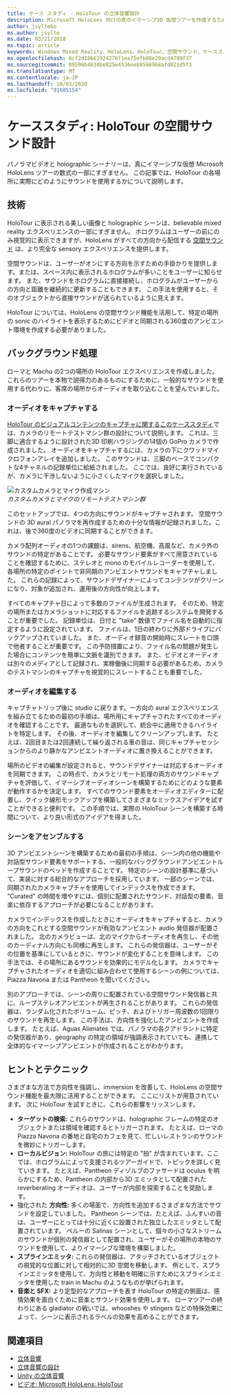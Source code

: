 ```yaml
---
title: ケース スタディ - HoloTour の立体音響設計
description: Microsoft HoloLens 向けの真のイマーシブ3D 仮想ツアーを作成するために、パノラマビデオと holographic シーナリーは式の一部にすぎません。
author: jsyltebo
ms.author: jsylte
ms.date: 03/21/2018
ms.topic: article
keywords: Windows Mixed Reality、HoloLens、HoloTour、空間サウンド、ケーススタディ
ms.openlocfilehash: 6cf2d18661924276f1ea75efb88e29acd4709f37
ms.sourcegitcommit: 09599b4034be825e4536eeb9566968afd021d5f3
ms.translationtype: MT
ms.contentlocale: ja-JP
ms.lasthandoff: 10/03/2020
ms.locfileid: "91685154"
---
```

# <a name="case-study-spatial-sound-design-for-holotour"></a>ケーススタディ: HoloTour の空間サウンド設計

パノラマビデオと holographic シーナリーは、真にイマーシブな仮想 Microsoft HoloLens ツアーの数式の一部にすぎません。 この記事では、HoloTour の各場所に実際にどのようにサウンドを使用するかについて説明します。

## <a name="the-tech"></a>技術

HoloTour に表示される美しい画像と holographic シーンは、believable mixed reality エクスペリエンスの一部にすぎません。 ホログラムはユーザーの前にのみ視覚的に表示できますが、HoloLens がすべての方向から配信する [空間サウンド](spatial-sound.md) は、より完全な sensory エクスペリエンスを提供します。

空間サウンドは、ユーザーがオンにする方向を示すための手掛かりを提供します。または、スペース内に表示されるホログラムが多いことをユーザーに知らせます。 また、サウンドをホログラムに直接接続し、ホログラムがユーザーからの方向と距離を継続的に更新することもできます。 この手法を使用すると、そのオブジェクトから直接サウンドが送られているように見えます。

HoloTour については、HoloLens の空間サウンド機能を活用して、特定の場所の sonic のハイライトを表示するためにビデオと同期される360度のアンビエント環境を作成する必要がありました。

## <a name="behind-the-scenes"></a>バックグラウンド処理

ローマと Machu の2つの場所の HoloTour エクスペリエンスを作成しました。 これらのツアーを本物で説得力のあるものにするために、一般的なサウンドを使用する代わりに、客席の場所からオーディオを取り込むことを望んでいました。

### <a name="capture-the-audio"></a>オーディオをキャプチャする

[HoloTour のビジュアルコンテンツのキャプチャに関するこのケーススタディ](../out-of-scope/case-study-capturing-and-creating-content-for-holotour.md)では、カメラのリモートテストマシン群の設計について説明します。 これは、三脚に適合するように設計された3D 印刷ハウジングの14個の GoPro カメラで作成されました。 オーディオをキャプチャするには、カメラの下にクワッドマイクロフォンアレイを追加しました。 このサウンドは、三脚のベースでコンパクトな4チャネルの記録単位に給紙されました。 ここでは、良好に実行されているが、カメラに干渉しないように小さくしたマイクを選択しました。

![カスタムカメラとマイク作成マシン](images/camera-rig-microphones-300px.png)<br>
*カスタムカメラとマイクのリモートテストマシン群*

このセットアップでは、4つの方向にサウンドがキャプチャされます。 空間サウンドの 3D aural パノラマを再作成するための十分な情報が記録されました。これは、後で360度のビデオに同期することができます。

カメラ配列オーディオの1つの課題は、sirens、航空機、高風など、カメラ外のサウンドの特定があることです。 必要なサウンド要素がすべて用意されていることを確認するために、ステレオと mono のモバイルレコーダーを使用して、各場所の特定のポイントで非同期のアンビエントサウンドをキャプチャしました。 これらの記録によって、サウンドデザイナーによってコンテンツがクリーンになり、対象が追加され、運用後の方向性が向上します。

すべてのキャプチャ日によって多数のファイルが生成されます。 そのため、特定の場所またはカメラショットに対応するファイルを追跡するシステムを開発することが重要でした。 記録単位は、日付と "take" 数値でファイル名を自動的に指定するように設定されています。 ファイルは、1日の終わりに外部ドライブにバックアップされていました。 また、オーディオ録音の開始時にスレートを口頭で他者することが重要です。 この予防措置により、ファイル名の問題が発生した場合にコンテンツを簡単に文脈を識別できます。 また、ビデオとオーディオは別々のメディアとして記録され、実稼働後に同期する必要があるため、カメラのテストマシンのキャプチャを視覚的にスレートすることも重要でした。

### <a name="edit-the-audio"></a>オーディオを編集する

キャプチャトリップ後に studio に戻ります。一方向の aural エクスペリエンスを組み立てるための最初の手順は、場所用にキャプチャされたすべてのオーディオを確認することです。 最適なものを選択して、統合中に適用できるハイライトを特定します。 その後、オーディオを編集してクリーンアップします。 たとえば、2回目または2回連続して繰り返される車の音は、同じキャプチャセッションからのより静かなアンビエントオーディオに置き換えることができます。

場所のビデオの編集が設定されると、サウンドデザイナーは対応するオーディオを同期できます。 この時点で、カメラとリモート処理の両方のサウンドキャプチャを評価して、イマーシブオーディオシーンを構築するためにどのような要素が動作するかを決定します。 すべてのサウンド要素をオーディオエディターに配置し、クイック線形モックアップを構築してさまざまなミックスアイデアを試すことができると便利です。 この手順では、実際の HoloTour シーンを構築する時間について、より良い形式のアイデアを得ました。

### <a name="assemble-the-scene"></a>シーンをアセンブルする

3D アンビエントシーンを構築するための最初の手順は、シーン内の他の機能や対話型サウンド要素をサポートする、一般的なバックグラウンドアンビエントループサウンドのベッドを作成することです。 特定のシーンの設計基準に基づいて、実装に対する総合的なアプローチを採用しています。 一部のシーンでは、同期されたカメラキャプチャを使用してインデックスを作成できます。 "Curated" の時間を増やすには、個別に配置されたサウンド、対話型の要素、音楽に依存するアプローチが必要になることがあります。

カメラでインデックスを作成したときにオーディオをキャプチャすると、カメラの方向をこれとする空間サウンドが有効なアンビエント audio 発信器が配置されました。 北のカメラビューは、北のマイクからオーディオを再生し、その他のカーディナル方向にも同様に再生します。 これらの発信器は、ユーザーがその位置を基準にしているときに、サウンドが変化することを意味します。 この手法では、その場所にあるサウンドを効果的にモデル化します。 カメラでキャプチャされたオーディオを適切に組み合わせて使用するシーンの例については、Piazza Navona または Pantheon を聞いてください。

別のアプローチでは、シーンの周りに配置されている空間サウンド発信器と共に、ループステレオアンビエントが再生されることがあります。 これらの発信器は、ランダム化されたボリューム、ピッチ、およびトリガー周波数の1回限りのサウンドを再生します。 この手法は、方向性を強化したアンビエントを作成します。 たとえば、Aguas Alienates では、パノラマの各クアドラントに特定の発信器があり、geography の特定の領域が強調表示されていても、連携して全体的なイマーシブアンビエントが作成されることがわかります。

## <a name="tips-and-tricks"></a>ヒントとテクニック

さまざまな方法で方向性を強調し、immersion を改善して、HoloLens の空間サウンド機能を最大限に活用することができます。 ここにリストが用意されています。 次に HoloTour を試すときに、これらの影響をリッスンします。
* **ターゲットの検索:** これらのサウンドは、holographic フレームの特定のオブジェクトまたは領域を確認するとトリガーされます。 たとえば、ローマの Piazza Navona の番地と自宅のカフェを見て、忙しいレストランのサウンドを微妙にトリガーします。
* **ローカルビジョン:** HoloTour の旅には特定の "拍" が含まれています。ここでは、ホログラムによって支援されるツアーガイドで、トピックを詳しく見ていきます。 たとえば、Pantheon ディゾルブのファサードは oculus を明らかにするため、Pantheon の内部から3D エミッタとして配置された reverberating オーディオは、ユーザーが内部を探索することを奨励します。
* 強化された **方向性:** 多くの場面で、方向性を追加するさまざまな方法でサウンドを設定していました。 Pantheon シーンでは、たとえば、ふんすいの音は、ユーザーにとっては十分に近くに設置された独立したエミッタとして配置されています。 ペルーの Salinas シーンとして、個々の小さなストリームのサウンドが個別の発信器として配置され、ユーザーがその場所の本物のサウンドを使用して、よりイマーシブな環境を構築しました。
* **スプラインエミッタ:** これらの発信器は、アタッチされているオブジェクトの視覚的な位置に対して相対的に3D 空間を移動します。 例として、スプラインエミッタを使用して、方向性と移動を明確に示すためにスプラインエミッタを使用した train in Machu のようなものが挙げられます。
* **音楽と SFX:** より定型的なアプローチを表す HoloTour の特定の側面は、感情効果を面白くために音楽とサウンド効果を使用します。 ローマツアーの終わりにある gladiator の戦いでは、whooshes や stingers などの特殊効果によって、シーンに表示されるラベルの効果を高めることができます。

## <a name="see-also"></a>関連項目
* [立体音響](spatial-sound.md)
* [立体音響の設計](spatial-sound-design.md)
* [Unity の立体音響](../develop/unity/spatial-sound-in-unity.md)
* [ビデオ: Microsoft HoloLens: HoloTour](https://www.youtube.com/watch?v=pLd9WPlaMpY)
